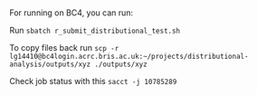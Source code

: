 # 

For running on BC4, you can run:

Run `sbatch r_submit_distributional_test.sh`

To copy files back run `scp -r lg14410@bc4login.acrc.bris.ac.uk:~/projects/distributional-analysis/outputs/xyz ./outputs/xyz`

Check job status with this `sacct -j 10785289`